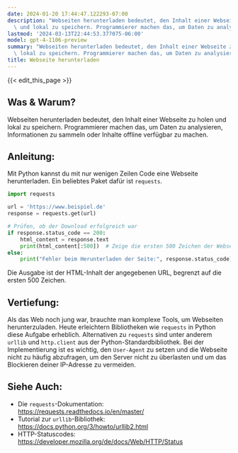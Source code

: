 ```yaml
---
date: 2024-01-20 17:44:47.122293-07:00
description: "Webseiten herunterladen bedeutet, den Inhalt einer Webseite zu holen\
  \ und lokal zu speichern. Programmierer machen das, um Daten zu analysieren,\u2026"
lastmod: '2024-03-13T22:44:53.377075-06:00'
model: gpt-4-1106-preview
summary: "Webseiten herunterladen bedeutet, den Inhalt einer Webseite zu holen und\
  \ lokal zu speichern. Programmierer machen das, um Daten zu analysieren,\u2026"
title: Webseite herunterladen
---
```


{{< edit_this_page >}}

## Was & Warum?
Webseiten herunterladen bedeutet, den Inhalt einer Webseite zu holen und lokal zu speichern. Programmierer machen das, um Daten zu analysieren, Informationen zu sammeln oder Inhalte offline verfügbar zu machen.

## Anleitung:
Mit Python kannst du mit nur wenigen Zeilen Code eine Webseite herunterladen. Ein beliebtes Paket dafür ist `requests`.

```python
import requests

url = 'https://www.beispiel.de'
response = requests.get(url)

# Prüfen, ob der Download erfolgreich war
if response.status_code == 200:
    html_content = response.text
    print(html_content[:500])  # Zeige die ersten 500 Zeichen der Webseite
else:
    print("Fehler beim Herunterladen der Seite:", response.status_code)
```

Die Ausgabe ist der HTML-Inhalt der angegebenen URL, begrenzt auf die ersten 500 Zeichen.

## Vertiefung:
Als das Web noch jung war, brauchte man komplexe Tools, um Webseiten herunterzuladen. Heute erleichtern Bibliotheken wie `requests` in Python diese Aufgabe erheblich. Alternativen zu `requests` sind unter anderem `urllib` und `http.client` aus der Python-Standardbibliothek. Bei der Implementierung ist es wichtig, den `User-Agent` zu setzen und die Webseite nicht zu häufig abzufragen, um den Server nicht zu überlasten und um das Blockieren deiner IP-Adresse zu vermeiden.

## Siehe Auch:
- Die `requests`-Dokumentation: https://requests.readthedocs.io/en/master/
- Tutorial zur `urllib`-Bibliothek: https://docs.python.org/3/howto/urllib2.html
- HTTP-Statuscodes: https://developer.mozilla.org/de/docs/Web/HTTP/Status
